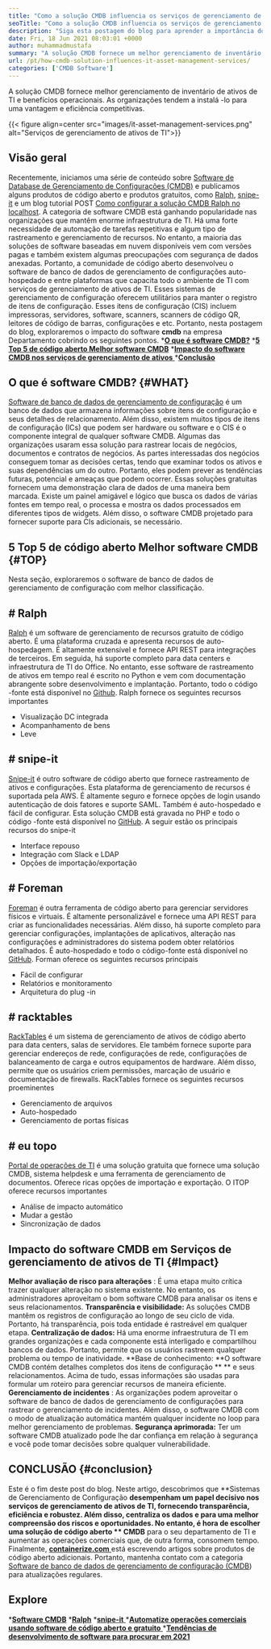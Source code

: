 ```yaml
---
title: "Como a solução CMDB influencia os serviços de gerenciamento de ativos de TI" 
seoTitle: "Como a solução CMDB influencia os serviços de gerenciamento de ativos de TI" 
description: "Siga esta postagem do blog para aprender a importância dos serviços de gerenciamento de ativos de TI de código aberto e software CMDB gratuito no gerenciamento de vários itens de configuração." 
date: Fri, 18 Jun 2021 08:03:01 +0000
author: muhammadmustafa
summary: "A solução CMDB fornece um melhor gerenciamento de inventário de ativos de TI e benefícios operacionais. As organizações tendem a instalá -lo para uma vantagem e eficiência competitivas." 
url: /pt/how-cmdb-solution-influences-it-asset-management-services/
categories: ['CMDB Software']
---
```


A solução CMDB fornece melhor gerenciamento de inventário de ativos de TI e benefícios operacionais. As organizações tendem a instalá -lo para uma vantagem e eficiência competitivas.

{{< figure align=center src="images/it-asset-management-services.png" alt="Serviços de gerenciamento de ativos de TI">}}


## **Visão geral**
Recentemente, iniciamos uma série de conteúdo sobre [Software de Database de Gerenciamento de Configurações (CMDB)][1] e publicamos alguns produtos de código aberto e produtos gratuitos, como [Ralph][2], [snipe-it][3] e um blog tutorial POST [Como configurar a solução CMDB Ralph no localhost][4]. A categoria de software CMDB está ganhando popularidade nas organizações que mantêm enorme infraestrutura de TI. Há uma forte necessidade de automação de tarefas repetitivas e algum tipo de rastreamento e gerenciamento de recursos. No entanto, a maioria das soluções de software baseadas em nuvem disponíveis vem com versões pagas e também existem algumas preocupações com segurança de dados anexadas. Portanto, a comunidade de código aberto desenvolveu o software de banco de dados de gerenciamento de configurações auto-hospedado e entre plataformas que capacita todo o ambiente de TI com serviços de gerenciamento de ativos de TI.
Esses sistemas de gerenciamento de configuração oferecem utilitários para manter o registro de itens de configuração. Esses itens de configuração (CIS) incluem impressoras, servidores, software, scanners, scanners de código QR, leitores de código de barras, configurações e etc. Portanto, nesta postagem do blog, exploraremos o impacto do software **cmdb**  na empresa Departamento cobrindo os seguintes pontos.
  ***[O que é software CMDB?][5]** 
  ***[5 Top 5 de código aberto Melhor software CMDB][6]** 
  *[**Impacto do software CMDB nos serviços de gerenciamento de ativos** ][7]
  ***[Conclusão][8]** 

## **O que é software CMDB?** {#WHAT}
[Software de banco de dados de gerenciamento de configuração][1] é um banco de dados que armazena informações sobre itens de configuração e seus detalhes de relacionamento. Além disso, existem muitos tipos de itens de configuração (ICs) que podem ser hardware ou software e o CIS é o componente integral de qualquer software CMDB. Algumas das organizações usaram essa solução para rastrear locais de negócios, documentos e contratos de negócios. As partes interessadas dos negócios conseguem tomar as decisões certas, tendo que examinar todos os ativos e suas dependências um do outro. Portanto, eles podem prever as tendências futuras, potencial e ameaças que podem ocorrer. Essas soluções gratuitas fornecem uma demonstração clara de dados de uma maneira bem marcada. Existe um painel amigável e lógico que busca os dados de várias fontes em tempo real, o processa e mostra os dados processados ​​em diferentes tipos de widgets. Além disso, o software CMDB projetado para fornecer suporte para CIs adicionais, se necessário.

## **5 Top 5 de código aberto Melhor software CMDB** {#TOP}
Nesta seção, exploraremos o software de banco de dados de gerenciamento de configuração com melhor classificação.

## # Ralph
[Ralph][2] é um software de gerenciamento de recursos gratuito de código aberto. É uma plataforma cruzada e apresenta recursos de auto-hospedagem. É altamente extensível e fornece API REST para integrações de terceiros. Em seguida, há suporte completo para data centers e infraestrutura de TI do Office. No entanto, esse software de rastreamento de ativos em tempo real é escrito no Python e vem com documentação abrangente sobre desenvolvimento e implantação. Portanto, todo o código -fonte está disponível no [Github][9].
Ralph fornece os seguintes recursos importantes
  * Visualização DC integrada
  * Acompanhamento de bens
  * Leve

## # snipe-it
[Snipe-it][3] é outro software de código aberto que fornece rastreamento de ativos e configurações. Esta plataforma de gerenciamento de recursos é suportada pela AWS. É altamente seguro e fornece opções de login usando autenticação de dois fatores e suporte SAML. Também é auto-hospedado e fácil de configurar. Esta solução CMDB está gravada no PHP e todo o código -fonte está disponível no [GitHub][10].
A seguir estão os principais recursos do snipe-it
  * Interface repouso
  * Integração com Slack e LDAP
  * Opções de importação/exportação

## # Foreman
[Foreman][11] é outra ferramenta de código aberto para gerenciar servidores físicos e virtuais. É altamente personalizável e fornece uma API REST para criar as funcionalidades necessárias. Além disso, há suporte completo para gerenciar configurações, implantações de aplicativos, alteração nas configurações e administradores do sistema podem obter relatórios detalhados. É auto-hospedado e todo o código-fonte está disponível no [GitHub][12].
Forman oferece os seguintes recursos principais
  * Fácil de configurar
  * Relatórios e monitoramento
  * Arquitetura do plug -in

## # racktables
[RackTables][13] é um sistema de gerenciamento de ativos de código aberto para data centers, salas de servidores. Ele também fornece suporte para gerenciar endereços de rede, configurações de rede, configurações de balanceamento de carga e outros equipamentos de hardware. Além disso, permite que os usuários criem permissões, marcação de usuário e documentação de firewalls.
RackTables fornece os seguintes recursos proeminentes
  * Gerenciamento de arquivos
  * Auto-hospedado
  * Gerenciamento de portas físicas

## # eu topo
[Portal de operações de TI][14] é uma solução gratuita que fornece uma solução CMDB, sistema helpdesk e uma ferramenta de gerenciamento de documentos. Oferece ricas opções de importação e exportação.
O ITOP oferece recursos importantes
  * Análise de impacto automático
  * Mudar a gestão
  * Sincronização de dados

## Impacto do software CMDB em [][15] Serviços de gerenciamento de ativos de TI   {#Impact}
**Melhor avaliação de risco para alterações** : É uma etapa muito crítica trazer qualquer alteração no sistema existente. No entanto, os administradores aproveitam o bom software CMDB para analisar os itens e seus relacionamentos.
**Transparência e visibilidade:**  As soluções CMDB mantêm os registros de configuração ao longo de seu ciclo de vida. Portanto, há transparência, pois toda entidade é rastreável em qualquer etapa.
**Centralização de dados:**  Há uma enorme infraestrutura de TI em grandes organizações e cada componente está interligado e compartilhou bancos de dados. Portanto, permite que os usuários rastreem qualquer problema ou tempo de inatividade.
**Base de conhecimento:  **O software CMDB contém detalhes completos dos itens de configuração ** **  e seus relacionamentos. Acima de tudo, essas informações são usadas para formular um roteiro para gerenciar recursos de maneira eficiente.
**Gerenciamento de incidentes** : As organizações podem aproveitar o software de banco de dados de gerenciamento de configurações para rastrear o gerenciamento de incidentes. Além disso, o software CMDB com o modo de atualização automática mantém qualquer incidente no loop para melhor gerenciamento de problemas.
**Segurança aprimorada:**  Ter um software CMDB atualizado pode lhe dar confiança em relação à segurança e você pode tomar decisões sobre qualquer vulnerabilidade.

## **CONCLUSÃO** {#conclusion}
Este é o fim deste post do blog. Neste artigo, descobrimos que **Sistemas de Gerenciamento de Configuração  **desempenham um papel decisivo nos serviços de gerenciamento de ativos de TI, fornecendo transparência, eficiência e robustez. Além disso, centraliza os dados e para uma melhor compreensão dos riscos e oportunidades. No entanto, é hora de escolher uma solução de código aberto **  CMDB**  para o seu departamento de TI e aumentar as operações comerciais que, de outra forma, consomem tempo.
Finalmente, [**containerize.com** ][16] está escrevendo artigos sobre produtos de código aberto adicionais. Portanto, mantenha contato com a categoria [][17][Software de banco de dados de gerenciamento de configuração (CMDB][1]) para atualizações regulares.

## Explore
  ***[Software CMDB][1]** 
  ***[Ralph][2]** 
  *[**snipe-it** ][3]
  *[**Automatize operações comerciais usando software de código aberto e gratuito** ][18]
  ***[Tendências de desenvolvimento de software para procurar em 2021][19]** 

  
[1]: https://products.containerize.com/cmdb-software/
[2]: https://products.containerize.com/cmdb-software/ralph/
[3]: https://products.containerize.com/cmdb-software/snipe-it/
[4]: https://blog.containerize.com/cmdb-software/how-to-set-up-cmdb-solution-ralph-on-localhost/
[5]: #what
[6]: #top
[7]: #impact
[8]: #Conclusion
[9]: https://github.com/allegro/ralph
[10]: https://github.com/snipe/snipe-it
[11]: https://theforeman.org/
[12]: https://github.com/theforeman/foreman
[13]: https://www.racktables.org/
[14]: https://www.combodo.com/itop
[15]: https://blog.containerize.com/wp-admin/post.php?post=5864&action=edit#app
[16]: https://www.containerize.com/
[17]: https://products.containerize.com/single-sign-on/
[18]: https://blog.containerize.com/blogging/automate-business-operations-using-open-source-software/
[19]: https://blog.containerize.com/blockchain-platforms/software-development-trends-to-look-out-for-in-2021/
